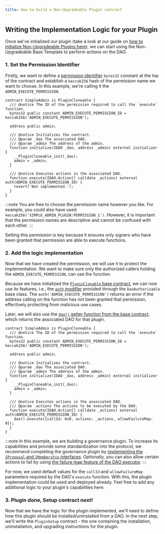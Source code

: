 ```yaml
---
title: How to build a Non-Upgradeable Plugin contract
---
```


## Writing the Implementation Logic for your Plugin

Once we've initialized our plugin (take a look at our guide on [how to initialize Non-Upgradeable Plugins here](./01-initialization.md)), we can start using the Non-Upgradeable Base Template to perform actions on the DAO.

### 1. Set the Permission Identifier

Firstly, we want to define a [permission identifier](../../../01-how-it-works/01-core/02-permissions/index.md#permission-identifiers) `bytes32` constant at the top of the contract and establish a `keccak256` hash of the permission name we want to choose. In this example, we're calling it the `ADMIN_EXECUTE_PERMISSION`.

```solidity
contract SimpleAdmin is PluginCloneable {
  /// @notice The ID of the permission required to call the `execute` function.
  bytes32 public constant ADMIN_EXECUTE_PERMISSION_ID = keccak256('ADMIN_EXECUTE_PERMISSION');

  address public admin;

  /// @notice Initializes the contract.
  /// @param _dao The associated DAO.
  /// @param _admin The address of the admin.
  function initialize(IDAO _dao, address _admin) external initializer {
    __PluginCloneable_init(_dao);
    admin = _admin;
  }

  /// @notice Executes actions in the associated DAO.
  function execute(IDAO.Action[] calldata _actions) external auth(ADMIN_EXECUTE_PERMISSION_ID) {
    revert('Not implemented.');
  }
}
```

:::note
You are free to choose the permission name however you like. For example, you could also have used `keccak256('SIMPLE_ADMIN_PLUGIN:PERMISSION_1')`. However, it is important that the permission names are descriptive and cannot be confused with each other.
:::

Setting this permission is key because it ensures only signers who have been granted that permission are able to execute functions.

### 2. Add the logic implementation

Now that we have created the permission, we will use it to protect the implementation. We want to make sure only the authorized callers holding the `ADMIN_EXECUTE_PERMISSION`, can use the function.

Because we have initialized the [`PluginClonable` base contract](../../../03-reference-guide/core/plugin/PluginCloneable.md), we can now use its features, i.e., the [`auth` modifier](../../../03-reference-guide/core/plugin/dao-authorizable/DaoAuthorizable.md#internal-modifier-auth) provided through the `DaoAuthorizable` base class. The `auth('ADMIN_EXECUTE_PERMISSION')` returns an error if the address calling on the function has not been granted that permission, effectively protecting from malicious use cases.

Later, we will also use the [`dao()` getter function from the base contract](../../../03-reference-guide/core/plugin/dao-authorizable/DaoAuthorizable.md#public-function-dao), which returns the associated DAO for that plugin.

```solidity
contract SimpleAdmin is PluginCloneable {
  /// @notice The ID of the permission required to call the `execute` function.
  bytes32 public constant ADMIN_EXECUTE_PERMISSION_ID = keccak256('ADMIN_EXECUTE_PERMISSION');

  address public admin;

  /// @notice Initializes the contract.
  /// @param _dao The associated DAO.
  /// @param _admin The address of the admin.
  function initialize(IDAO _dao, address _admin) external initializer {
    __PluginCloneable_init(_dao);
    admin = _admin;
  }

  /// @notice Executes actions in the associated DAO.
  /// @param _actions The actions to be executed by the DAO.
  function execute(IDAO.Action[] calldata _actions) external auth(ADMIN_EXECUTE_PERMISSION_ID) {
    dao().execute({callId: 0x0, actions: _actions, allowFailureMap: 0});
  }
}
```

:::note
In this example, we are building a governance plugin. To increase its capabilities and provide some standardization into the protocol, we recommend completing the governance plugin by [implementing the `IProposal` and `IMembership` interfaces](../05-governance-plugins/index.md).
Optionally, you can also allow certain actions to fail by using [the failure map feature of the DAO executor](../../../01-how-it-works/01-core/01-dao/01-actions.md#allowing-for-failure).
:::

For now, we used default values for the `callId` and `allowFailureMap` parameters required by the DAO's `execute` function. With this, the plugin implementation could be used and deployed already. Feel free to add any additional logic to your plugin's capabilities here.

### 3. Plugin done, Setup contract next!

Now that we have the logic for the plugin implemented, we'll need to define how this plugin should be installed/uninstalled from a DAO. In the next step, we'll write the `PluginSetup` contract - the one containing the installation, uninstallation, and upgrading instructions for the plugin.
